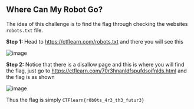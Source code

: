 ## Where Can My Robot Go?

The idea of this challenge is to find the flag through checking the websites ``robots.txt`` file. 

**Step 1:**
Head to https://ctflearn.com/robots.txt and there you will see this

![image](https://user-images.githubusercontent.com/40801372/130971084-d3cb8da4-1f5f-4070-89bd-ba9d8957a4fa.png)

**Step 2:**
Notice that there is a disallow page and this is where you will find the flag, just go to https://ctflearn.com/70r3hnanldfspufdsoifnlds.html and the flag is as shown

![image](https://user-images.githubusercontent.com/40801372/130971269-212c143c-be78-49de-ab45-9a9a646aa3fd.png)

Thus the flag is simply ``CTFlearn{r0b0ts_4r3_th3_futur3}``
